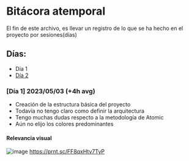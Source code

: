 # Bitácora atemporal
El fin de este archivo, es llevar un registro de lo que se ha hecho en el proyecto por sesiones(días)

## Días:

- Día 1
- [Día 2]()


### [Día 1] 2023/05/03 (+4h avg)
- Creación de la estructura básica del proyecto
- Todavía no tengo claro como definir la arquitectura
- Tengo muchas dudas respecto a la metodología de Atomic 
- Aún no elijo los colores predominantes
#### Relevancia visual
![image](https://user-images.githubusercontent.com/73679190/236128470-63e81b35-abad-4f7d-91cc-c3cf747c3273.png)
https://prnt.sc/FF8qxHtv7TyP

